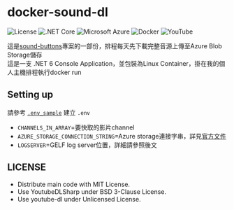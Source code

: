 # docker-sound-dl

![License](https://img.shields.io/github/license/jim60105/sound-buttons?style=for-the-badge)
![.NET Core](https://img.shields.io/static/v1?style=for-the-badge&message=.NET+Core&color=512BD4&logo=.NET&logoColor=FFFFFF&label=)
![Microsoft Azure](https://img.shields.io/static/v1?style=for-the-badge&message=Microsoft+Azure&color=0078D4&logo=Microsoft+Azure&logoColor=FFFFFF&label=)
![Docker](https://img.shields.io/static/v1?style=for-the-badge&message=Docker&color=2496ED&logo=Docker&logoColor=FFFFFF&label=)
![YouTube](https://img.shields.io/static/v1?style=for-the-badge&message=YouTube&color=FF0000&logo=YouTube&logoColor=FFFFFF&label=)

這是[sound-buttons](https://github.com/jim60105/sound-buttons)專案的一部份，排程每天先下載完整音源上傳至Azure Blob Storage儲存\
這是一支 .NET 6 Console Application，並包裝為Linux Container，掛在我的個人主機排程執行docker run

## Setting up

請參考 [`.env_sample`](.env_sample) 建立 `.env`

* `CHANNELS_IN_ARRAY`=要快取的影片channel
* `AZURE_STORAGE_CONNECTION_STRING`=Azure storage連接字串，詳見[官方文件](https://docs.microsoft.com/zh-tw/azure/storage/common/storage-account-keys-manage?toc=%2Fazure%2Fstorage%2Fblobs%2Ftoc.json&tabs=azure-portal#view-account-access-keys)
* `LOGSERVER`=GELF log server位置，詳細請參照後文

## LICENSE

* Distribute main code with MIT License.
* Use YoutubeDLSharp under BSD 3-Clause License.
* Use youtube-dl under Unlicensed License.
